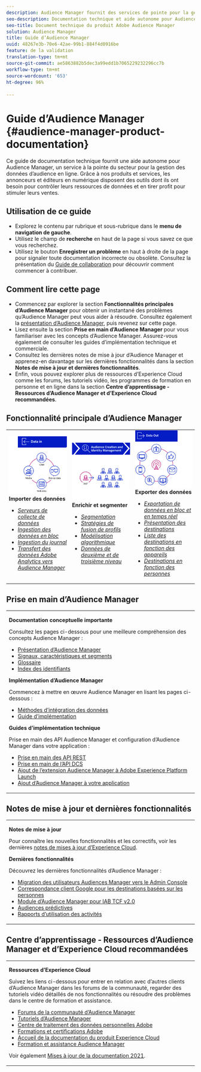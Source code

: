 ```yaml
---
description: Audience Manager fournit des services de pointe pour la gestion des données d’audience en ligne. Grâce à nos produits et services, les annonceurs et éditeurs en numérique disposent des outils dont ils ont besoin pour contrôler leurs ressources de données et en tirer profit pour stimuler leurs ventes.
seo-description: Documentation technique et aide autonome pour Audience Manager (AAM). AAM fournit des services à la pointe du secteur pour la gestion des données des audiences en ligne, donnant aux annonceurs et aux éditeurs en numérique les outils dont ils ont besoin pour contrôler leurs ressources de données et en tirer profit pour stimuler leurs ventes.
seo-title: Document technique du produit Adobe Audience Manager
solution: Audience Manager
title: Guide d’Audience Manager
uuid: 48267e3b-70e6-42ae-99b1-884f4d0916be
feature: de la validation
translation-type: tm+mt
source-git-commit: ae5863882b5dec3a99edd1b7065229232296cc7b
workflow-type: tm+mt
source-wordcount: '653'
ht-degree: 96%

---
```




# Guide d’Audience Manager {#audience-manager-product-documentation}

Ce guide de documentation technique fournit une aide autonome pour Audience Manager, un service à la pointe du secteur pour la gestion des données d’audience en ligne. Grâce à nos produits et services, les annonceurs et éditeurs en numérique disposent des outils dont ils ont besoin pour contrôler leurs ressources de données et en tirer profit pour stimuler leurs ventes.

## Utilisation de ce guide

* Explorez le contenu par rubrique et sous-rubrique dans le **menu de navigation de gauche**.
* Utilisez le champ de **recherche** en haut de la page si vous savez ce que vous recherchez.
* Utilisez le bouton **Enregistrer un problème** en haut à droite de la page pour signaler toute documentation incorrecte ou obsolète. Consultez la présentation du [Guide de collaboration](https://docs.adobe.com/content/help/en/contributor/contributor-guide/introduction.html) pour découvrir comment commencer à contribuer.

## Comment lire cette page

* Commencez par explorer la section **Fonctionnalités principales d’Audience Manager** pour obtenir un instantané des problèmes qu’Audience Manager peut vous aider à résoudre. Consultez également la [présentation d’Audience Manager](/help/using/overview/aam-overview.md), puis revenez sur cette page.
* Lisez ensuite la section **Prise en main d’Audience Manager** pour vous familiariser avec les concepts d’Audience Manager. Assurez-vous également de consulter les guides d’implémentation technique et commerciale.
* Consultez les dernières notes de mise à jour d’Audience Manager et apprenez-en davantage sur les dernières fonctionnalités dans la section **Notes de mise à jour et dernières fonctionnalités**.
* Enfin, vous pouvez explorer plus de ressources d’Experience Cloud comme les forums, les tutoriels vidéo, les programmes de formation en personne et en ligne dans la section **Centre d’apprentissage - Ressources d’Audience Manager et d’Experience Cloud recommandées**.

## Fonctionnalité principale d’Audience Manager

<table style="table-layout:fixed">
   <td>
      <img alt="Données en entrée" src="/help/using/overview/assets/data-in.png"/>
      <div>
         <b>Importer des données</b>
      </div>
      <p>
         <em><ul><li><a href="/help/using/api/dcs-intro/dcs-api-reference/dcs-api-reference-overview.md">Serveurs de collecte de données</a></li><li><a href="/help/using/integration/sending-audience-data/batch-data-transfer-explained/batch-data-transfer-overview.md">Ingestion des données en bloc</a></li><li><a href="/help/using/reporting/audience-optimization-reports/metadata-files-intro/metadata-files-intro.md">Ingestion du journal</a></li><li><a href="/help/using/integration/integration-other-solutions/audience-management-module.md">Transfert des données Adobe Analytics vers Audience Manager</a></li></ul></em>
      <p>
   </td>
   <td>
      <img alt="Enrichir et segmenter" src="/help/using/overview/assets/enrich-segment.png"/>
      <div>
         <b>Enrichir et segmenter</b>
      </div>
      <p>
       <em><ul><li><a href="/help/using/features/segments/segments-purpose.md">Segmentation</a></li><li><a href="/help/using/features/profile-merge-rules/merge-rules-overview.md">Stratégies de fusion de profils</a></li><li><a href="/help/using/features/algorithmic-models/understanding-models.md">Modélisation algorithmique</a></li><li><a href="/help/using/overview/data-types-collected.md">Données de deuxième et de troisième niveau</a></li></ul></em>
      <p>
   </td>
   <td>
      <img alt="Données en sortie" src="/help/using/overview/assets/data-out.png"/>
      </a>
      <div>
         <b>Exporter des données</b>
      </div>
      <p>
      <p>
         <em><ul><li><a href="/help/using/integration/receiving-audience-data/receiving-audience-data-overview.md">Exportation de données en bloc et en temps réel</a></li><li><a href="/help/using/features/destinations/destinations.md">Présentation des destinations</a></li><li><a href="/help/using/features/destinations/device-based-destinations-list.md">Liste des destinations en fonction des appareils</a></li><li><a href="/help/using/features/destinations/people-based-destinations-overview.md">Destinations en fonction des personnes</a></li></ul></em> 
      <p>
      <p>
   </td>
</table>


## Prise en main d’Audience Manager

<table> 
 <tbody> 
  <tr> 
   <td colname="col1"> <p><b>Documentation conceptuelle importante</b></p>
   <p>Consultez les pages ci-dessous pour une meilleure compréhension des concepts Audience Manager : 
   <ul><li><a href="/help/using/overview/aam-overview.md"> Présentation d’Audience Manager</a></li><li><a href="/help/using/reference/signal-trait-segment.md">Signaux, caractéristiques et segments</a></li><li><a href="/help/using/reference/aam-glossary.md"> Glossaire</a> </li><li><a href="/help/using/reference/ids-in-aam.md">Index des identifiants</a></li></ul></p>

<p><b>Implémentation d’Audience Manager</b></p>
   <p> Commencez à mettre en œuvre Audience Manager en lisant les pages ci-dessous :
     <ul>
     <li><a href="/help/using/integration/data-integration-methods.md">Méthodes d’intégration des données</a></li>
     <li><a href="/help/using/integration/implement-audience-manager.md">Guide d’implémentation</a></li>
     </ul> </p>

<p> <b>Guides d’implémentation technique</b> </p> <p>Prise en main des API Audience Manager et configuration d’Audience Manager dans votre application :</p> <p> 
     <ul id="ul_47C012F6AB3E4B73BA357027F4D15369">
     <li><a href="/help/using/api/rest-api-main/aam-api-getting-started.md">Prise en main des API REST</a></li>
     <li><a href="/help/using/api/dcs-intro/dcs-event-calls/dcs-event-calls.md">Prise en main de l’API DCS</a></li>
     <li><a href="https://docs.adobe.com/content/help/fr-FR/launch/using/extensions-ref/adobe-extension/adobe-audience-manager-extension.html">Ajout de l’extension Audience Manager à Adobe Experience Platform Launch</a></li>
    <li><a href="https://aep-sdks.gitbook.io/docs/using-mobile-extensions/adobe-audience-manager">Ajout d’Audience Manager à votre application</a></li>
     </ul> </p>
    </td>

</tr> 
 </tbody> 
</table>

<!--

<table> 
 <tbody> 
  <tr> 
   <td colname="col1"> <p><b>Important Conceptual Documentation</b></p>
   <p>Read the pages below for a deeper understanding of Audience Manager concepts: 
   <ul><li><a href="https://docs.adobe.com/content/help/en/audience-manager/user-guide/overview/aam-overview.html"> Audience Manager Overview</a></li><li><a href="https://docs.adobe.com/help/en/audience-manager/user-guide/reference/aam-glossary.html"> Glossary</a> </li><li><a href="https://docs.adobe.com/content/help/en/audience-manager/user-guide/reference/ids-in-aam.html">Index of IDs</a></li><li><a href="https://docs.adobe.com/help/en/audience-manager/user-guide/reference/signal-trait-segment.html">Signals, Traits, and Segments</a></li></ul></p>
   <br>&nbsp;
   <p><b>Implement Audience Manager</b></p>
   <p> Get started with implementing Audience Manager by reading the pages below:
     <ul>
     <li><a href="https://docs.adobe.com/content/help/en/audience-manager/user-guide/implementation-integration-guides/data-integration-methods.html">Data Integration Methods</a></li>
     <li><a href="https://docs.adobe.com/content/help/en/audience-manager/user-guide/implementation-integration-guides/implement-audience-manager.html">Implementation Guide</a></li>
     </ul> </p>
     <br>&nbsp;
   <p> <b>Technical Implementation Guides</b> </p> <p>Get started with Audience Manager APIs and set up Audience Manager in your app:</p> <p> 
     <ul id="ul_47C012F6AB3E4B73BA357027F4D15369">
     <li><a href="https://docs.adobe.com/content/help/en/audience-manager/user-guide/api-and-sdk-code/rest-apis/aam-api-getting-started.html">Getting Started with REST APIs</a></li>
     <li><a href="https://docs.adobe.com/content/help/en/audience-manager/user-guide/api-and-sdk-code/dcs/dcs-event-calls/dcs-event-calls.html">Get started with the DCS API</a></li>
     <li><a href="https://docs.adobe.com/content/help/en/launch/using/extensions-ref/adobe-extension/adobe-audience-manager-extension.html">Add the Audience Manager extension to Adobe Experience Platform Launch</a></li>
    <li><a href="https://aep-sdks.gitbook.io/docs/using-mobile-extensions/adobe-audience-manager">Add Audience Manager to your app</a></li>
     </ul> </p>
    </td>
   <td colname="col2">  <p> <b>Collaborative Documentation</b> </p>
     <p>We welcome contributions to our documentation from all our readers. See the <a href="https://docs.adobe.com/content/help/en/contributor/contributor-guide/introduction.html">Collaboration Guide Overview</a> to learn how to start contributing.</p>
   <br>&nbsp;
   <p> <b>Release Notes</b> </p> <p> 
     See the latest <a href="https://docs.adobe.com/content/help/en/release-notes/experience-cloud/current.html" format="https" scope="external"> Experience Cloud Release Notes</a> for new features and fixes.</p> <br>&nbsp;
     <p> <b>Experience Cloud Resources</b> </p> <p> 
     <ul id="ul_E30EC96BDC624B5591F0470D430B7F41"> 
      <li id="li_F3A5CCFAE0F247CEB41A03CA8E03106B"><a href="https://forums.adobe.com/community/experience-cloud/analytics-cloud/audience-manager" format="https" scope="external"> Audience Manager Community Forums</a> </li>
      <li><a href="https://docs.adobe.com/content/help/en/audience-manager-learn/tutorials/overview.html" format="http" scope="external"> Audience Manager Tutorials</a> </li> 
      <li id="li_1737D63307024F26B1F967621613A5AC"><a href="https://www.adobe.com/privacy.html" format="http" scope="external"> Adobe Privacy Center</a> </li>  
      <li id="li_1938F7044F544481A6CC0F45CC22B80A"> <a href="https://helpx.adobe.com/learning.html?promoid=KAUDK" scope="external" format="http"> Adobe Training and Certifications</a> </li> 
      <li id="li_C71459E0D1464C05B8B9387C43541F17"> <a href="https://helpx.adobe.com/support/experience-cloud.html" scope="external" format="https">Experience Cloud Product Documentation Home</a> </li> 
      <li id="li_0DB1997FEB87484EBC07E03FD40AA39F"><a href="https://helpx.adobe.com/support/audience-manager.html" format="https" scope="external"> Audience Manager Learn &amp; Support</a> </li> 
     </ul> </p> 
     <br>&nbsp;
     <p>See also, <a href="https://docs.adobe.com/content/help/en/audience-manager/user-guide/documentation-updates/docs-2020.html"> 2020 Documentation Updates</a>. </p> </td>
  </tr> 
 </tbody> 
</table>

-->

## Notes de mise à jour et dernières fonctionnalités

<table> 
 <tbody> 
  <tr> 
   <td> <p> <b>Notes de mise à jour</b> </p> <p> 
     Pour connaître les nouvelles fonctionnalités et les correctifs, voir les dernières <a href="https://docs.adobe.com/content/help/fr-FR/release-notes/experience-cloud/current.html" format="https" scope="external">notes de mises à jour d’Experience Cloud</a>.</p> 
     <p> <b>Dernières fonctionnalités</b> </p> <p> 
     Découvrez les dernières fonctionnalités d’Audience Manager :</p>
     <p><ul><li><a href="/help/using/docs-updates/docs-2021.md">Migration des utilisateurs Audiences Manager vers le Admin Console</a></li><li><a href="/help/using/features/destinations/people-based-destinations-prerequisites.md">Correspondance client Google pour les destinations basées sur les personnes</a></li><li><a href="/help/using/overview/data-security-and-privacy/aam-iab-plugin.md">Module d’Audience Manager pour IAB TCF v2.0</a></li><li><a href="/help/using/features/algorithmic-models/predictive-audiences.md">Audiences prédictives</a></li><li><a href="/help/using/features/administration/activity-usage-reporting.md">Rapports d’utilisation des activités</a></li>
     </ul></p>
    </td>
  </tr> 
 </tbody> 
</table>

<!--

**Release Notes**

See the latest [Experience Cloud Release Notes](https://docs.adobe.com/content/help/en/release-notes/experience-cloud/current.html) for new features and fixes.

<br>&nbsp;

**Latest features**

Read about the latest Audience Manager features:
* [Activity Usage Reporting](https://docs.adobe.com/content/help/en/audience-manager/user-guide/features/administration/activity-usage-reporting.html)
* [California Consumer Privacy Act (CCPA) Support and Privacy Documentation Overhaul](https://docs.adobe.com/content/help/en/audience-manager/user-guide/overview/data-privacy/data-privacy.html)
* [Intelligent Recommendations for Audience Marketplace Data, powered by Adobe Sensei](https://docs.adobe.com/content/help/en/audience-manager/user-guide/features/segments/trait-recommendations.html)
* [Profile Merge Rules Enhancements](https://docs.adobe.com/content/help/en/audience-manager/user-guide/features/profile-merge-rules/merge-rules-overview.html)
* [Bulk Management Tools Update](https://docs.adobe.com/content/help/en/audience-manager/user-guide/reference/bulk-management-tools/bulk-management-intro.html)

-->


## Centre d’apprentissage - Ressources d’Audience Manager et d’Experience Cloud recommandées


<table> 
 <tbody> 
  <tr> 
   <td colname="col2"> 
     <p> <b>Ressources d’Experience Cloud</b> </p>
     <p>Suivez les liens ci-dessous pour entrer en relation avec d’autres clients d’Audience Manager dans les forums de la communauté, regarder des tutoriels vidéo détaillés de nos fonctionnalités ou résoudre des problèmes dans le centre de formation et assistance.</p>
     <p> 
     <ul id="ul_E30EC96BDC624B5591F0470D430B7F41"> 
      <li id="li_F3A5CCFAE0F247CEB41A03CA8E03106B"><a href="https://forums.adobe.com/community/experience-cloud/analytics-cloud/audience-manager" format="https" scope="external"> Forums de la communauté d’Audience Manager</a> </li>
      <li><a href="https://docs.adobe.com/content/help/en/audience-manager-learn/tutorials/overview.html" format="http" scope="external"> Tutoriels d’Audience Manager</a> </li> 
      <li id="li_1737D63307024F26B1F967621613A5AC"><a href="https://www.adobe.com/fr/privacy.html" format="http" scope="external"> Centre de traitement des données personnelles Adobe</a> </li>  
      <li id="li_1938F7044F544481A6CC0F45CC22B80A"> <a href="https://helpx.adobe.com/learning.html?promoid=KAUDK" scope="external" format="http"> Formations et certifications Adobe</a> </li> 
      <li id="li_C71459E0D1464C05B8B9387C43541F17"> <a href="https://helpx.adobe.com/fr/support/experience-cloud.html" scope="external" format="https">Accueil de la documentation du produit Experience Cloud</a> </li> 
      <li id="li_0DB1997FEB87484EBC07E03FD40AA39F"><a href="https://helpx.adobe.com/fr/support/audience-manager.html" format="https" scope="external"> Formation et assistance Audience Manager</a> </li> 
     </ul> </p> 
     <p>Voir également <a href="https://docs.adobe.com/content/help/fr-FR/audience-manager/user-guide/documentation-updates/docs-2021.html">Mises à jour de la documentation 2021</a>. </p> </td>
  </tr> 
 </tbody> 
</table>